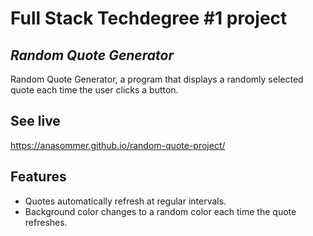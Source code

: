 # Full Stack Techdegree #1 project
## _Random Quote Generator_


Random Quote Generator, a program that displays a randomly selected quote each time the user clicks a button.

## See live
https://anasommer.github.io/random-quote-project/

## Features

- Quotes automatically refresh at regular intervals.
- Background color changes to a random color each time the quote refreshes.